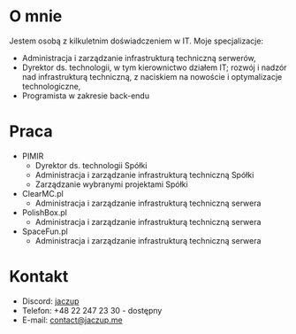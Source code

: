 # O mnie

Jestem osobą z kilkuletnim doświadczeniem w IT. 
Moje specjalizacje:
- Administracja i zarządzanie infrastrukturą techniczną serwerów,
- Dyrektor ds. technologii, w tym kierownictwo działem IT; rozwój i nadzór nad infrastrukturą techniczną, z naciskiem na nowoście i optymalizacje technologiczne, 
- Programista w zakresie back-endu

# Praca
- PIMIR
   * Dyrektor ds. technologii Spółki
   * Administracja i zarządzanie infrastrukturą techniczną Spółki
   * Zarządzanie wybranymi projektami Spółki
- ClearMC.pl
   * Administracja i zarządzanie infrastrukturą techniczną serwera
- PolishBox.pl
   * Administracja i zarządzanie infrastrukturą techniczną serwera
- SpaceFun.pl
   * Administracja i zarządzanie infrastrukturą techniczną serwera

# Kontakt
- Discord: [jaczup](https://discord.com/users/629342482588499969)
- Telefon: +48 22 247 23 30 - dostępny
- E-mail: [contact@jaczup.me](mailto:contact@jaczup.me)
